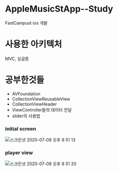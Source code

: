 # AppleMusicStApp--Study
FastCampust ios 개발

# 사용한 아키텍처 
MVC, 싱글톤 

# 공부한것들 
- AVFoundation 
- CollectionViewReusableView
- CollectionViewHeader
- ViewController들의 데이터 전달 
- slider의 사용법 


### initial screen
![스크린샷 2020-07-08 오후 8 51 13](https://user-images.githubusercontent.com/48856104/86915443-f46a9880-c15c-11ea-9d69-7d65a9b1dd5b.png)

### player view 
![스크린샷 2020-07-08 오후 8 51 20](https://user-images.githubusercontent.com/48856104/86915537-18c67500-c15d-11ea-8ad5-7765cde93b92.png)

